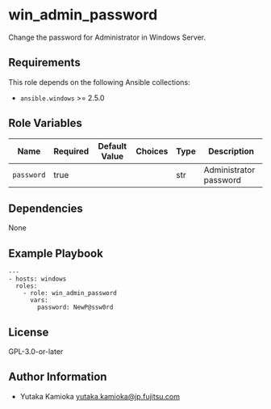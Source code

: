 win_admin_password
==================

Change the password for Administrator in Windows Server.

Requirements
------------

This role depends on the following Ansible collections:

- `ansible.windows` >= 2.5.0

Role Variables
--------------

| Name | Required | Default Value | Choices | Type | Description |
|------|----------|---------------|---------|------|-------------|
| `password` | true | | | str | Administrator password |

Dependencies
------------

None

Example Playbook
----------------

    ---
    - hosts: windows
      roles:
        - role: win_admin_password
          vars:
            password: NewP@ssw0rd

License
-------

GPL-3.0-or-later

Author Information
------------------

- Yutaka Kamioka <yutaka.kamioka@jp.fujitsu.com>
